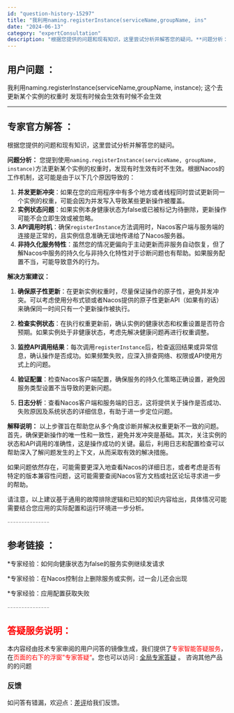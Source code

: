 ```yaml
---
id: "question-history-15297"
title: "我利用naming.registerInstance(serviceName,groupName, ins"
date: "2024-06-13"
category: "expertConsultation"
description: "根据您提供的问题和现有知识，这里尝试分析并解答您的疑问。**问题分析：**您提到使用`naming.registerInstance(serviceName, groupName, instance)`方法更新某个实例的权重时，发现有时生效有时不生效。根据Nacos的工作机制，这可能是由于以下几个原"
---
```


## 用户问题 ： 
 我利用naming.registerInstance(serviceName,groupName, instance); 这个去更新某个实例的权重时 发现有时候会生效有时候不会生效  

---------------
## 专家官方解答 ：

根据您提供的问题和现有知识，这里尝试分析并解答您的疑问。

**问题分析：**
您提到使用`naming.registerInstance(serviceName, groupName, instance)`方法更新某个实例的权重时，发现有时生效有时不生效。根据Nacos的工作机制，这可能是由于以下几个原因导致的：

1. **并发更新冲突**：如果在您的应用程序中有多个地方或者线程同时尝试更新同一个实例的权重，可能会因为并发写入导致某些更新操作被覆盖。
2. **实例状态问题**：如果实例本身健康状态为false或已被标记为待删除，更新操作可能不会立即生效或被忽略。
3. **API调用时机**：确保`registerInstance`方法调用时，Nacos客户端与服务端的连接是正常的，且实例信息准确无误地传递给了Nacos服务器。
4. **非持久化服务特性**：虽然您的情况更偏向于主动更新而非服务自动恢复，但了解Nacos中服务的持久化与非持久化特性对于诊断问题也有帮助。如果服务配置不当，可能导致意外的行为。

**解决方案建议：**

1. **确保原子性更新**：在更新实例权重时，尽量保证操作的原子性，避免并发冲突。可以考虑使用分布式锁或者Nacos提供的原子性更新API（如果有的话）来确保同一时间只有一个更新操作被执行。
   
2. **检查实例状态**：在执行权重更新前，确认实例的健康状态和权重设置是否符合预期。如果实例处于非健康状态，考虑先解决健康问题再进行权重调整。

3. **监控API调用结果**：每次调用`registerInstance`后，检查返回结果或异常信息，确认操作是否成功。如果频繁失败，应深入排查网络、权限或API使用方式上的问题。

4. **验证配置**：检查Nacos客户端配置，确保服务的持久化策略正确设置，避免因服务类型设置不当导致的更新问题。

5. **日志分析**：查看Nacos客户端和服务端的日志，这将提供关于操作是否成功、失败原因及系统状态的详细信息，有助于进一步定位问题。

**解释说明：**
以上步骤旨在帮助您从多个角度诊断并解决权重更新不一致的问题。首先，确保更新操作的唯一性和一致性，避免并发冲突是基础。其次，关注实例的状态和API调用的准确性，这是操作成功的关键。最后，利用日志和配置检查可以帮助深入了解问题发生的上下文，从而采取有效的解决措施。

如果问题依然存在，可能需要更深入地查看Nacos的详细日志，或者考虑是否有特定的版本兼容性问题，这可能需要查阅Nacos官方文档或社区论坛寻求进一步的帮助。

请注意，以上建议基于通用的故障排除逻辑和已知的知识内容给出，具体情况可能需要结合您应用的实际配置和运行环境进一步分析。


<font color="#949494">---------------</font> 


## 参考链接 ：

*专家经验：如何向健康状态为false的服务实例继续发请求 
 
 *专家经验：在Nacos控制台上删除服务或实例，过一会儿还会出现 
 
 *专家经验：应用配置获取失败 


 <font color="#949494">---------------</font> 
 


## <font color="#FF0000">答疑服务说明：</font> 

本内容经由技术专家审阅的用户问答的镜像生成，我们提供了<font color="#FF0000">专家智能答疑服务</font>，在<font color="#FF0000">页面的右下的浮窗”专家答疑“</font>。您也可以访问 : [全局专家答疑](https://answer.opensource.alibaba.com/docs/intro) 。 咨询其他产品的的问题

### 反馈
如问答有错漏，欢迎点：[差评](https://ai.nacos.io/user/feedbackByEnhancerGradePOJOID?enhancerGradePOJOId=15312)给我们反馈。
